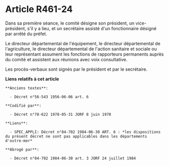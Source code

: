 # Article R461-24

Dans sa première séance, le comité désigne son président, un vice-président, s'il y a lieu, et un secrétaire assisté d'un
fonctionnaire désigné par arrêté du préfet.

Le directeur départemental de l'équipement, le directeur départemental de l'agriculture, le directeur départemental de
l'action sanitaire et sociale ou leur représentant assument les fonctions de rapporteurs permanents auprès du comité et
assistent aux réunions avec voix consultative.

Les procès-verbaux sont signés par le président et par le secrétaire.

**Liens relatifs à cet article**

	**Anciens textes**:

	  - Décret n°56-543 1956-06-06 art. 6

	**Codifié par**:

	  - Décret n°78-622 1978-05-31 JORF 8 juin 1978

	**Liens**:

	  - SPEC_APPLI: Décret n°84-702 1984-06-30 ART. 6 : *les dispositions du présent décret ne sont pas applicables dans les départements d'outre-mer*

	**Abrogé par**:

	  - Décret n°84-702 1984-06-30 art. 3 JORF 24 juillet 1984
